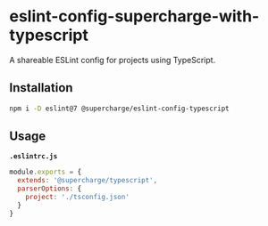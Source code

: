 # eslint-config-supercharge-with-typescript
A shareable ESLint config for projects using TypeScript.


## Installation

```bash
npm i -D eslint@7 @supercharge/eslint-config-typescript
```


## Usage

**`.eslintrc.js`**

```js
module.exports = {
  extends: '@supercharge/typescript',
  parserOptions: {
    project: './tsconfig.json'
  }
}
```
